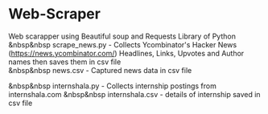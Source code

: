 # Web-Scraper
Web scarapper using Beautiful soup and Requests Library of Python<br>
&nbsp&nbsp scrape_news.py - Collects Ycombinator's Hacker News (https://news.ycombinator.com/)  Headlines, Links, Upvotes and Author names then saves them in csv file<br>
&nbsp&nbsp news.csv - Captured news data in csv file <br>

&nbsp&nbsp internshala.py - Collects internship postings from internshala.com
&nbsp&nbsp internshala.csv - details of internship saved in csv file


